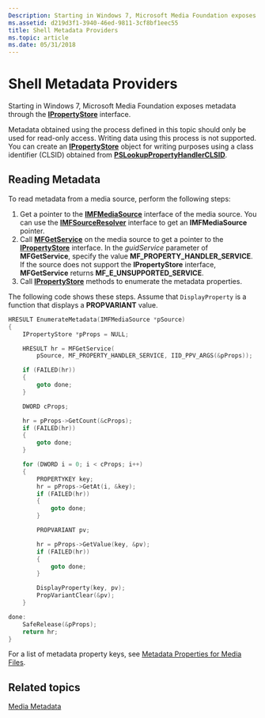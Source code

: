 ```yaml
---
Description: Starting in Windows 7, Microsoft Media Foundation exposes metadata through the IPropertyStore interface.
ms.assetid: d219d3f1-3940-46ed-9811-3cf8bf1eec55
title: Shell Metadata Providers
ms.topic: article
ms.date: 05/31/2018
---
```


# Shell Metadata Providers

Starting in Windows 7, Microsoft Media Foundation exposes metadata through the [**IPropertyStore**](https://msdn.microsoft.com/library/Bb761474(v=VS.85).aspx) interface.

Metadata obtained using the process defined in this topic should only be used for read-only access. Writing data using this process is not supported. You can create an [**IPropertyStore**](https://msdn.microsoft.com/library/Bb761474(v=VS.85).aspx) object for writing purposes using a class identifier (CLSID) obtained from [**PSLookupPropertyHandlerCLSID**](https://msdn.microsoft.com/library/Bb762084(v=VS.85).aspx).

## Reading Metadata

To read metadata from a media source, perform the following steps:

1.  Get a pointer to the [**IMFMediaSource**](/windows/desktop/api/mfidl/nn-mfidl-imfmediasource) interface of the media source. You can use the [**IMFSourceResolver**](/windows/desktop/api/mfidl/nn-mfidl-imfsourceresolver) interface to get an **IMFMediaSource** pointer.
2.  Call [**MFGetService**](/windows/desktop/api/mfidl/nf-mfidl-mfgetservice) on the media source to get a pointer to the [**IPropertyStore**](https://msdn.microsoft.com/library/Bb761474(v=VS.85).aspx) interface. In the *guidService* parameter of **MFGetService**, specify the value **MF\_PROPERTY\_HANDLER\_SERVICE**. If the source does not support the **IPropertyStore** interface, **MFGetService** returns **MF\_E\_UNSUPPORTED\_SERVICE**.
3.  Call [**IPropertyStore**](https://msdn.microsoft.com/library/Bb761474(v=VS.85).aspx) methods to enumerate the metadata properties.

The following code shows these steps. Assume that `DisplayProperty` is a function that displays a **PROPVARIANT** value.


```C++
HRESULT EnumerateMetadata(IMFMediaSource *pSource)
{
    IPropertyStore *pProps = NULL;

    HRESULT hr = MFGetService(
        pSource, MF_PROPERTY_HANDLER_SERVICE, IID_PPV_ARGS(&pProps));

    if (FAILED(hr))
    {
        goto done;
    }

    DWORD cProps;

    hr = pProps->GetCount(&cProps);
    if (FAILED(hr))
    {
        goto done;
    }

    for (DWORD i = 0; i < cProps; i++)
    {
        PROPERTYKEY key;
        hr = pProps->GetAt(i, &key);
        if (FAILED(hr))
        {
            goto done;
        }

        PROPVARIANT pv;

        hr = pProps->GetValue(key, &pv);
        if (FAILED(hr))
        {
            goto done;
        }

        DisplayProperty(key, pv);
        PropVariantClear(&pv);
    }

done:
    SafeRelease(&pProps);
    return hr;
}
```



For a list of metadata property keys, see [Metadata Properties for Media Files](metadata-properties-for-media-files.md).

## Related topics

<dl> <dt>

[Media Metadata](media-metadata.md)
</dt> </dl>

 

 



